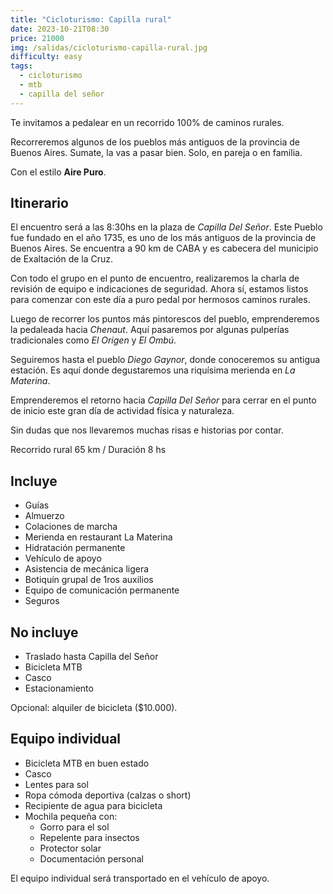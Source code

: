 ```yaml
---
title: "Cicloturismo: Capilla rural"
date: 2023-10-21T08:30
price: 21000
img: /salidas/cicloturismo-capilla-rural.jpg
difficulty: easy
tags:
  - cicloturismo
  - mtb
  - capilla del señor
---
```


Te invitamos a pedalear en un recorrido 100% de caminos rurales.

Recorreremos algunos de los pueblos más antiguos de la provincia de Buenos Aires. Sumate, la vas a pasar bien. Solo, en pareja o en familia.

Con el estilo **Aire Puro**.

## Itinerario

El encuentro será a las 8:30hs en la plaza de _Capilla Del Señor_. Este Pueblo fue fundado en el año 1735, es uno de los más antiguos de la provincia de Buenos Aires. Se encuentra a 90 km de CABA y es cabecera del municipio de Exaltación de la Cruz.

Con todo el grupo en el punto de encuentro, realizaremos la charla de revisión de equipo e indicaciones de seguridad. Ahora sí, estamos listos para comenzar con este día a puro pedal por hermosos caminos rurales.

Luego de recorrer los puntos más pintorescos del pueblo, emprenderemos la pedaleada hacia _Chenaut_. Aquí pasaremos por algunas pulperías tradicionales como _El Origen_ y _El Ombú_.

Seguiremos hasta el pueblo _Diego Gaynor_, donde conoceremos su antigua estación. Es aquí donde degustaremos una riquísima merienda en _La Materina_.

Emprenderemos el retorno hacia _Capilla Del Señor_ para cerrar en el punto de inicio este gran día de actividad física y naturaleza.

Sin dudas que nos llevaremos muchas risas e historias por contar.

Recorrido rural 65 km / Duración 8 hs

## Incluye

- Guías
- Almuerzo
- Colaciones de marcha
- Merienda en restaurant La Materina
- Hidratación permanente
- Vehículo de apoyo
- Asistencia de mecánica ligera
- Botiquín grupal de 1ros auxilios
- Equipo de comunicación permanente
- Seguros

## No incluye

- Traslado hasta Capilla del Señor
- Bicicleta MTB
- Casco
- Estacionamiento

Opcional: alquiler de bicicleta ($10.000).

## Equipo individual

- Bicicleta MTB en buen estado
- Casco
- Lentes para sol
- Ropa cómoda deportiva (calzas o short)
- Recipiente de agua para bicicleta
- Mochila pequeña con:
  - Gorro para el sol
  - Repelente para insectos
  - Protector solar
  - Documentación personal

El equipo individual será transportado en el vehículo de apoyo.

